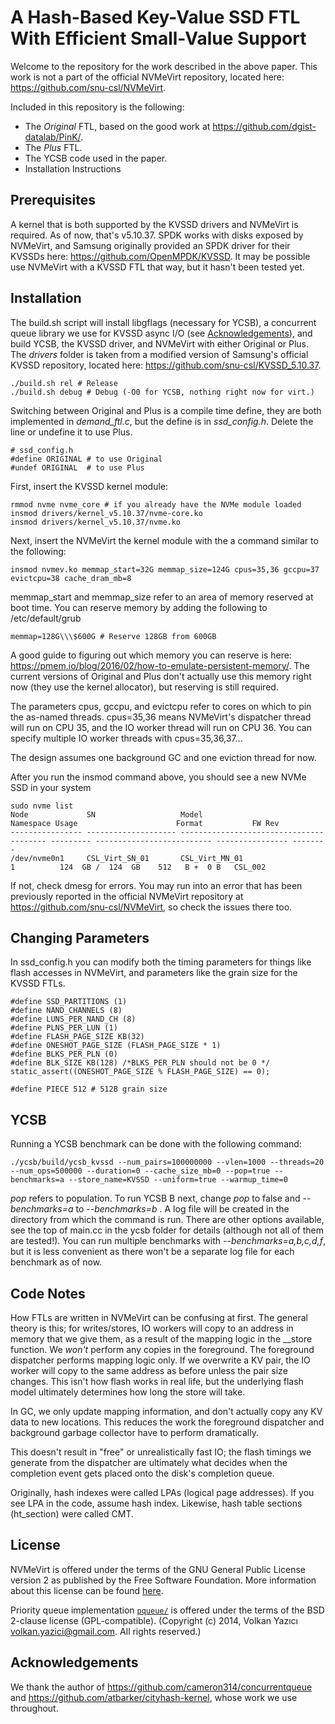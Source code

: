 # A Hash-Based Key-Value SSD FTL With Efficient Small-Value Support

Welcome to the repository for the work described in the above paper. This work is not a part of the
official NVMeVirt repository, located here: https://github.com/snu-csl/NVMeVirt.

Included in this repository is the following:

- The *Original* FTL, based on the good work at https://github.com/dgist-datalab/PinK/.
- The *Plus* FTL.
- The YCSB code used in the paper.
- Installation Instructions

## Prerequisites

A kernel that is both supported by the KVSSD drivers and NVMeVirt is required. As of now, that's v5.10.37. SPDK works with disks exposed by NVMeVirt, and Samsung originally provided an SPDK driver for their KVSSDs here: https://github.com/OpenMPDK/KVSSD. It may be possible use NVMeVirt with a KVSSD FTL that way, but it hasn't been tested yet. 

## Installation

The build.sh script will install libgflags (necessary for YCSB), a concurrent queue library we use for KVSSD async I/O (see [Acknowledgements](#ack)), and build YCSB, the KVSSD driver, and NVMeVirt with either Original or Plus.  The *drivers* folder is taken from a modified version of Samsung's official KVSSD repository, located here: https://github.com/snu-csl/KVSSD_5.10.37.

```
./build.sh rel # Release
./build.sh debug # Debug (-O0 for YCSB, nothing right now for virt.)
```

Switching between Original and Plus is a compile time define, they are both implemented
in *demand\_ftl.c*, but the define is in *ssd_config.h*. Delete the line or undefine
it to use Plus.

```
# ssd_config.h
#define ORIGINAL # to use Original
#undef ORIGINAL  # to use Plus
```

First, insert the KVSSD kernel module:

```
rmmod nvme nvme_core # if you already have the NVMe module loaded
insmod drivers/kernel_v5.10.37/nvme-core.ko
insmod drivers/kernel_v5.10.37/nvme.ko
```

Next, insert the NVMeVirt the kernel module with the a command similar to the following:

`insmod nvmev.ko memmap_start=32G memmap_size=124G cpus=35,36 gccpu=37 evictcpu=38 cache_dram_mb=8`

memmap\_start and memmap\_size refer to an area of memory reserved at boot time.
You can reserve memory by adding the following to /etc/default/grub

`memmap=128G\\\$600G # Reserve 128GB from 600GB`

A good guide to figuring out which memory you can reserve is here: https://pmem.io/blog/2016/02/how-to-emulate-persistent-memory/. The current versions of Original and Plus don't actually use this memory right now (they use the kernel allocator), but reserving is still required.

The parameters cpus, gccpu, and evictcpu refer to cores on which to pin the as-named threads.
cpus=35,36 means NVMeVirt's dispatcher thread will run on CPU 35, and the IO worker thread
will run on CPU 36. You can specify multiple IO worker threads with cpus=35,36,37...

The design assumes one background GC and one eviction thread for now.

After you run the insmod command above, you should see a new NVMe SSD in your system

```
sudo nvme list
Node             SN                   Model                                    Namespace Usage                      Format           FW Rev
---------------- -------------------- ---------------------------------------- --------- -------------------------- ---------------- --------
/dev/nvme0n1     CSL_Virt_SN_01       CSL_Virt_MN_01                           1          124  GB /  124  GB    512   B +  0 B   CSL_002
```

If not, check dmesg for errors. You may run into an error that has been previously reported
in the official NVMeVirt repository at https://github.com/snu-csl/NVMeVirt, so check the
issues there too.

## Changing Parameters

In ssd\_config.h you can modify both the timing parameters for things like flash accesses in NVMeVirt, and parameters like the grain size
for the KVSSD FTLs.

```
#define SSD_PARTITIONS (1)
#define NAND_CHANNELS (8)
#define LUNS_PER_NAND_CH (8)
#define PLNS_PER_LUN (1)
#define FLASH_PAGE_SIZE KB(32)
#define ONESHOT_PAGE_SIZE (FLASH_PAGE_SIZE * 1)
#define BLKS_PER_PLN (0)
#define BLK_SIZE KB(128) /*BLKS_PER_PLN should not be 0 */
static_assert((ONESHOT_PAGE_SIZE % FLASH_PAGE_SIZE) == 0);

#define PIECE 512 # 512B grain size
```

## YCSB

Running a YCSB benchmark can be done with the following command:

`./ycsb/build/ycsb_kvssd --num_pairs=100000000 --vlen=1000 --threads=20 --num_ops=500000 --duration=0 --cache_size_mb=0 --pop=true --benchmarks=a --store_name=KVSSD --uniform=true --warmup_time=0`

*pop* refers to population. To run YCSB B next, change *pop* to false and
*--benchmarks=a* to *--benchmarks=b* .
A log file will be created in the directory from which the command is
run. There are other options available, see the top of main.cc in the  ycsb
folder for details (although not all of them
are tested!). You can run multiple benchmarks with
*--benchmarks=a,b,c,d,f*, but it is less
convenient as there won't be a separate log file for each benchmark as of now.

## Code Notes

How FTLs are written in NVMeVirt can be confusing at first. The general theory is this; for writes/stores, IO workers will copy to an address in memory that we give them, as a result of the mapping logic in the __store function. We *won't* perform any copies in the foreground. The foreground dispatcher performs mapping logic only. If we overwrite a KV pair, the IO worker will copy to the same address as before unless the pair size changes. This isn't how flash works in real life, but the underlying flash model ultimately determines how long the store will take.

In GC, we only update mapping information, and don't actually copy any KV data to new locations.
This reduces the work the foreground dispatcher and background garbage collector have to perform dramatically. 

This doesn't result in "free" or unrealistically fast IO; the flash timings we generate from the dispatcher are ultimately what decides when the completion event gets placed onto the disk's completion queue.

Originally, hash indexes were called LPAs (logical page addresses). If you see LPA in the code, assume hash index. Likewise, hash table sections (ht_section) were called CMT.

## License

NVMeVirt is offered under the terms of the GNU General Public License version 2 as published by the Free Software Foundation. More information about this license can be found [here](https://www.gnu.org/licenses/old-licenses/gpl-2.0.en.html).

Priority queue implementation [`pqueue/`](pqueue/) is offered under the terms of the BSD 2-clause license (GPL-compatible). (Copyright (c) 2014, Volkan Yazıcı <volkan.yazici@gmail.com>. All rights reserved.)

<a id="ack"></a>
## Acknowledgements

We thank the author of https://github.com/cameron314/concurrentqueue and https://github.com/atbarker/cityhash-kernel, whose work we use throughout.
